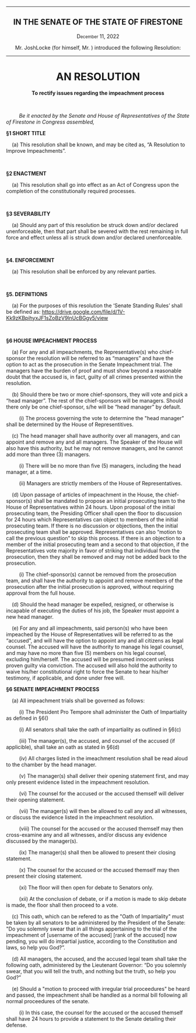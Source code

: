 <div align="center">

---

<h2><b>IN THE SENATE OF THE STATE OF FIRESTONE</b></h2>

<p>D<small>ecember</small> 11, 2022</p>

Mr. JoshLocke (for himself, Mr. ) introduced the following Resolution:

---

<h1><b>AN RESOLUTION</b></h1>

**To rectify issues regarding the impeachment process**

</div>

<br/>

&nbsp;&nbsp;&nbsp;&nbsp;&nbsp;&nbsp;&nbsp;&nbsp; _Be it enacted by the Senate and House of Representatives of the State of Firestone in Congress assembled,_

**§1 SHORT TITLE**

&nbsp;&nbsp;&nbsp; (a) This resolution shall be known, and may be cited as, “A Resolution to Improve Impeachments”.

<br/>

**§2 ENACTMENT**

&nbsp;&nbsp;&nbsp; (a) This resolution shall go into effect as an Act of Congress upon the completion of the constitutionally required processes.

<br/>

**§3 SEVERABILITY**

&nbsp;&nbsp;&nbsp; (a) Should any part of this resolution be struck down and/or declared unenforceable, then that part shall be severed with the rest remaining in full force and effect unless all is struck down and/or declared unenforceable.


<br/>

**§4. ENFORCEMENT**

&nbsp;&nbsp;&nbsp; (a) This resolution shall be enforced by any relevant parties.

<br/>

**§5. DEFINITIONS**

&nbsp;&nbsp;&nbsp; (a) For the purposes of this resolution the ‘Senate Standing Rules’ shall be defined as: https://drive.google.com/file/d/1V-Kk9zKBpihyxJF1sZoBzV9lnUcBGgv5/view


<br/>

**§6 HOUSE IMPEACHMENT PROCESS**

&nbsp;&nbsp;&nbsp; (a) For any and all impeachments, the Representative(s) who chief-sponsor the resolution will be referred to as “managers” and have the option to act as the prosecution in the Senate Impeachment trial. The managers have the burden of proof and must show beyond a reasonable doubt that the accused is, in fact, guilty of all crimes presented within the resolution.

&nbsp;&nbsp;&nbsp; (b) Should there be two or more chief-sponsors, they will vote and pick a “head manager”. The rest of the chief-sponsors will be managers. Should there only be one chief-sponsor, s/he will be “head manager” by default. 

&nbsp;&nbsp;&nbsp;&nbsp;&nbsp;&nbsp;&nbsp;&nbsp;&nbsp;(i) The process governing the vote to determine the "head manager" shall be determined by the House of Representitives. 

&nbsp;&nbsp;&nbsp; (c) The head manager shall have authority over all managers, and can appoint and remove any and all managers. The Speaker of the House will also have this authority, but he may not remove managers, and he cannot add more than three (3) managers.

&nbsp;&nbsp;&nbsp;&nbsp;&nbsp;&nbsp;&nbsp;&nbsp;&nbsp;(i) There will be no more than five (5) managers, including the head manager, at a time. 
 
&nbsp;&nbsp;&nbsp;&nbsp;&nbsp;&nbsp;&nbsp;&nbsp;&nbsp;(ii) Managers are strictly members of the House of Representatives.

&nbsp;&nbsp;&nbsp; (d) Upon passage of articles of impeachment in the House, the chief-sponsor(s) shall be mandated to propose an initial prosecuting team to the House of Representatives within 24 hours. Upon proposal of the initial prosecuting team, the Presiding Officer shall open the floor to discussion for 24 hours which Representatives can object to members of the initial prosecuting team. If there is no discussion or objections, then the initial prosecuting team shall be approved. Representatives can also “motion to call the previous question” to skip this process. If there is an objection to a member of the initial prosecuting team and a second to that objection, if the Representatives vote majority in favor of striking that individual from the prosecution, then they shall be removed and may not be added back to the prosecution. 

&nbsp;&nbsp;&nbsp;&nbsp;&nbsp;&nbsp;&nbsp;&nbsp;&nbsp;(i) The chief-sponsor(s) cannot be removed from the prosecution team, and shall have the authority to appoint and remove members of the prosecution after the initial prosecution is approved, without requiring approval from the full house.

&nbsp;&nbsp;&nbsp; (d) Should the head manager be expelled, resigned, or otherwise is incapable of executing the duties of his job, the Speaker must appoint a new head manager.

&nbsp;&nbsp;&nbsp; (e) For any and all impeachments, said person(s) who have been impeached by the House of Representatives will be referred to as the “accused”, and will have the option to appoint any and all citizens as legal counsel. The accused will have the authority to manage his legal counsel, and may have no more than five (5) members on his legal counsel, excluding him/herself. The accused will be presumed innocent unless proven guilty via conviction. The accused will also hold the authority to waive his/her constitutional right to force the Senate to hear his/her testimony, if applicable, and done under free will.

**§6 SENATE IMPEACHMENT PROCESS**

&nbsp;&nbsp;&nbsp; (a) All impeachment trials shall be governed as follows: 

&nbsp;&nbsp;&nbsp;&nbsp;&nbsp;&nbsp;&nbsp;&nbsp;&nbsp;(i) The President Pro Tempore shall administer the Oath of Impartiality as defined in §6()

&nbsp;&nbsp;&nbsp;&nbsp;&nbsp;&nbsp;&nbsp;&nbsp;&nbsp;(i) All senators shall take the oath of impartiality as outlined in §6(c)

&nbsp;&nbsp;&nbsp;&nbsp;&nbsp;&nbsp;&nbsp;&nbsp;&nbsp;(iii) The manager(s), the accused, and counsel of the accused (if applicible), shall take an oath as stated in §6(d)

&nbsp;&nbsp;&nbsp;&nbsp;&nbsp;&nbsp;&nbsp;&nbsp;&nbsp;(iv) All charges listed in the imeachment resolution shall be read aloud to the chamber by the head manager.

&nbsp;&nbsp;&nbsp;&nbsp;&nbsp;&nbsp;&nbsp;&nbsp;&nbsp;(v) The manager(s) shall deliver their opening statement first, and may only present evidence listed in the impeachment resolution.

&nbsp;&nbsp;&nbsp;&nbsp;&nbsp;&nbsp;&nbsp;&nbsp;&nbsp;(vi) The counsel for the accused or the accused themself will deliver their opening statement.

&nbsp;&nbsp;&nbsp;&nbsp;&nbsp;&nbsp;&nbsp;&nbsp;&nbsp;(vii) The manager(s) will then be allowed to call any and all witnesses, or discuss the evidence listed in the impeachment resolution.

&nbsp;&nbsp;&nbsp;&nbsp;&nbsp;&nbsp;&nbsp;&nbsp;&nbsp;(viii) The counsel for the accused or the accused themself may then cross-examine any and all witnesses, and/or discuss any evidence discussed by the manager(s).

&nbsp;&nbsp;&nbsp;&nbsp;&nbsp;&nbsp;&nbsp;&nbsp;&nbsp;(ix) The manager(s) shall then be allowed to present their closing statement.

&nbsp;&nbsp;&nbsp;&nbsp;&nbsp;&nbsp;&nbsp;&nbsp;&nbsp;(x) The counsel for the accused or the accused themself may then present their closing statement.

&nbsp;&nbsp;&nbsp;&nbsp;&nbsp;&nbsp;&nbsp;&nbsp;&nbsp;(xi) The floor will then open for debate to Senators only.

&nbsp;&nbsp;&nbsp;&nbsp;&nbsp;&nbsp;&nbsp;&nbsp;&nbsp;(xii) At the conclusion of debate, or if a motion is made to skip debate is made, the floor shall then proceed to a vote.


&nbsp;&nbsp;&nbsp; (c) This oath, which can be refered to as the "Oath of Impartiality" must be taken by all senators to be administered by the President of the Senate: "Do you solemnly swear that in all things appertaining to the trial of the impeachment of [username of the accused] [rank of the accused] now pending, you will do impartial justice, according to the Constitution and laws, so help you God?”. 

&nbsp;&nbsp;&nbsp; (d) All managers, the accused, and the accused legal team shall take the following oath, administered by the Lieutenant Governor: “Do you solemnly swear, that you will tell the truth, and nothing but the truth, so help you God?”

&nbsp;&nbsp;&nbsp; (e) Should a "motion to proceed with irregular trial proceedures" be heard and passed, the impeachment shall be handled as a normal bill following all normal proceedures of the senate.

&nbsp;&nbsp;&nbsp;&nbsp;&nbsp;&nbsp;&nbsp;&nbsp;&nbsp;(i) In this case, the counsel for the accused or the accused themself shall have 24 hours to provide a statement to the Senate detailing their defense.
